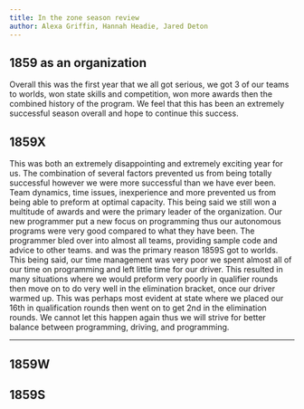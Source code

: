 ```yaml
---
title: In the zone season review
author: Alexa Griffin, Hannah Headie, Jared Deton
---
```


## 1859 as an organization
  Overall this was the first year that we all got serious, we got 3 of our teams to worlds, won state skills and competition, won more awards then the combined history of the program. We feel that this has been an extremely successful season overall and hope to continue this success.

## 1859X
  This was both an extremely disappointing and extremely exciting year for us. The combination of several factors prevented us from being totally successful however we were more successful than we have ever been. Team dynamics, time issues, inexperience and more prevented us from being able to preform at optimal capacity. This being said we still won a multitude of awards and were the primary leader of the organization. Our new programmer put a new focus on programming thus our autonomous programs were very good compared to what they have been. The programmer bled over into almost all teams, providing sample code and advice to other teams. and was the primary reason 1859S got to worlds. This being said, our time management was very poor we spent almost all of our time on programming and left little time for our driver. This resulted in many situations where we would preform very poorly in qualifier rounds then move on to do very well in the elimination bracket, once our driver warmed up. This was perhaps most evident at state where we placed our 16th in qualification rounds then went on to get 2nd in the elimination rounds. We cannot let this happen again thus we will strive for better balance between programming, driving, and programming.

---

## 1859W


## 1859S
